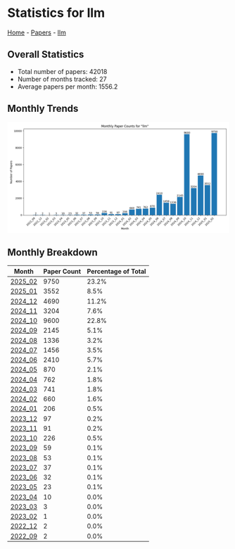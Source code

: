 # Statistics for llm

[Home](https://lixin97.github.io/arXivRadar) - [Papers](https://lixin97.github.io/arXivRadar/papers) - [llm](https://lixin97.github.io/arXivRadar/papers/llm)

## Overall Statistics

- Total number of papers: 42018
- Number of months tracked: 27
- Average papers per month: 1556.2

## Monthly Trends

![Monthly Paper Counts](monthly_stats.png)

## Monthly Breakdown

| Month | Paper Count | Percentage of Total |
| --- | --- | --- |
| [2025_02](./2025_02/papers_1.md) | 9750 | 23.2% |
| [2025_01](./2025_01/papers_1.md) | 3552 | 8.5% |
| [2024_12](./2024_12/papers_1.md) | 4690 | 11.2% |
| [2024_11](./2024_11/papers_1.md) | 3204 | 7.6% |
| [2024_10](./2024_10/papers_1.md) | 9600 | 22.8% |
| [2024_09](./2024_09/papers_1.md) | 2145 | 5.1% |
| [2024_08](./2024_08/papers_1.md) | 1336 | 3.2% |
| [2024_07](./2024_07/papers_1.md) | 1456 | 3.5% |
| [2024_06](./2024_06/papers_1.md) | 2410 | 5.7% |
| [2024_05](./2024_05/papers_1.md) | 870 | 2.1% |
| [2024_04](./2024_04/papers_1.md) | 762 | 1.8% |
| [2024_03](./2024_03/papers_1.md) | 741 | 1.8% |
| [2024_02](./2024_02/papers_1.md) | 660 | 1.6% |
| [2024_01](./2024_01/papers_1.md) | 206 | 0.5% |
| [2023_12](./2023_12/papers_1.md) | 97 | 0.2% |
| [2023_11](./2023_11/papers_1.md) | 91 | 0.2% |
| [2023_10](./2023_10/papers_1.md) | 226 | 0.5% |
| [2023_09](./2023_09/papers_1.md) | 59 | 0.1% |
| [2023_08](./2023_08/papers_1.md) | 53 | 0.1% |
| [2023_07](./2023_07/papers_1.md) | 37 | 0.1% |
| [2023_06](./2023_06/papers_1.md) | 32 | 0.1% |
| [2023_05](./2023_05/papers_1.md) | 23 | 0.1% |
| [2023_04](./2023_04/papers_1.md) | 10 | 0.0% |
| [2023_03](./2023_03/papers_1.md) | 3 | 0.0% |
| [2023_02](./2023_02/papers_1.md) | 1 | 0.0% |
| [2022_12](./2022_12/papers_1.md) | 2 | 0.0% |
| [2022_09](./2022_09/papers_1.md) | 2 | 0.0% |
